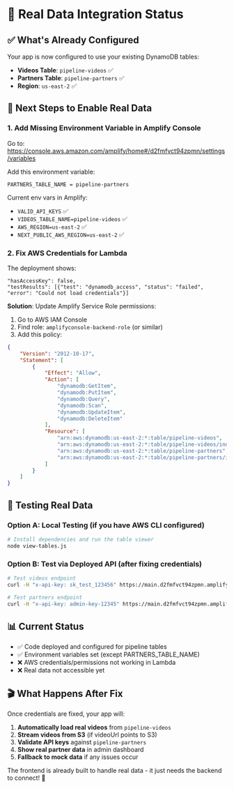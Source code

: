 # 🎯 Real Data Integration Status

## ✅ **What's Already Configured**

Your app is now configured to use your existing DynamoDB tables:
- **Videos Table**: `pipeline-videos` ✅ 
- **Partners Table**: `pipeline-partners` ✅
- **Region**: `us-east-2` ✅

## 🔧 **Next Steps to Enable Real Data**

### 1. **Add Missing Environment Variable in Amplify Console**

Go to: https://console.aws.amazon.com/amplify/home#/d2fmfvct94zpmn/settings/variables

Add this environment variable:
```
PARTNERS_TABLE_NAME = pipeline-partners
```

Current env vars in Amplify:
- `VALID_API_KEYS` ✅
- `VIDEOS_TABLE_NAME=pipeline-videos` ✅  
- `AWS_REGION=us-east-2` ✅
- `NEXT_PUBLIC_AWS_REGION=us-east-2` ✅

### 2. **Fix AWS Credentials for Lambda**

The deployment shows:
```
"hasAccessKey": false,
"testResults": [{"test": "dynamodb_access", "status": "failed", "error": "Could not load credentials"}]
```

**Solution**: Update Amplify Service Role permissions:

1. Go to AWS IAM Console
2. Find role: `amplifyconsole-backend-role` (or similar)
3. Add this policy:

```json
{
    "Version": "2012-10-17",
    "Statement": [
        {
            "Effect": "Allow",
            "Action": [
                "dynamodb:GetItem",
                "dynamodb:PutItem",
                "dynamodb:Query",
                "dynamodb:Scan",
                "dynamodb:UpdateItem",
                "dynamodb:DeleteItem"
            ],
            "Resource": [
                "arn:aws:dynamodb:us-east-2:*:table/pipeline-videos",
                "arn:aws:dynamodb:us-east-2:*:table/pipeline-videos/index/*",
                "arn:aws:dynamodb:us-east-2:*:table/pipeline-partners",
                "arn:aws:dynamodb:us-east-2:*:table/pipeline-partners/index/*"
            ]
        }
    ]
}
```

## 🧪 **Testing Real Data**

### Option A: Local Testing (if you have AWS CLI configured)
```bash
# Install dependencies and run the table viewer
node view-tables.js
```

### Option B: Test via Deployed API (after fixing credentials)
```bash
# Test videos endpoint
curl -H "x-api-key: sk_test_123456" https://main.d2fmfvct94zpmn.amplifyapp.com/api/videos/published

# Test partners endpoint  
curl -H "x-api-key: admin-key-12345" https://main.d2fmfvct94zpmn.amplifyapp.com/api/partners
```

## 📊 **Current Status**

- ✅ Code deployed and configured for pipeline tables
- ✅ Environment variables set (except PARTNERS_TABLE_NAME)
- ❌ AWS credentials/permissions not working in Lambda
- ❌ Real data not accessible yet

## 🎬 **What Happens After Fix**

Once credentials are fixed, your app will:
1. **Automatically load real videos** from `pipeline-videos` 
2. **Stream videos from S3** (if videoUrl points to S3)
3. **Validate API keys** against `pipeline-partners`
4. **Show real partner data** in admin dashboard
5. **Fallback to mock data** if any issues occur

The frontend is already built to handle real data - it just needs the backend to connect! 🚀

